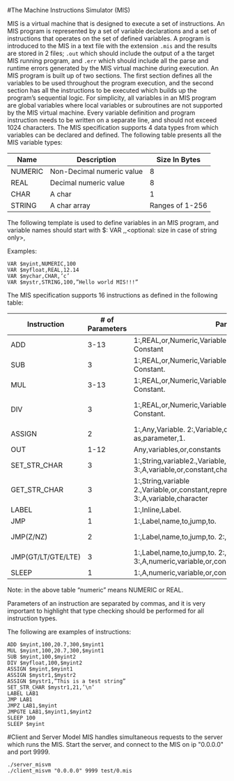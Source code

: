 #The Machine Instructions Simulator (MIS)

MIS is a virtual machine that is designed to execute a set of instructions. An MIS
program is represented by a set of variable declarations and a set of instructions
that operates on the set of defined variables. A program is introduced to the MIS
in a text file with the extension `.mis` and the results are stored in 2 files; `.out`
which should include the output of a the target MIS running program, and `.err`
which should include all the parse and runtime errors generated by the MIS
virtual machine during execution.
An MIS program is built up of two sections. The first section defines all the
variables to be used throughout the program execution, and the second section
has all the instructions to be executed which builds up the program’s sequential
logic. For simplicity, all variables in an MIS program are global variables where
local variables or subroutines are not supported by the MIS virtual machine.
Every variable definition and program instruction needs to be written on a
separate line, and should not exceed 1024 characters.
The MIS specification supports 4 data types from which variables can be
declared and defined. The following table presents all the MIS variable types:

|  Name   | Description               | Size In Bytes   |
|---------|---------------------------|-----------------|
| NUMERIC | Non-Decimal numeric value | 8               |
| REAL    | Decimal numeric value     | 8               |
| CHAR    | A char                    | 1               |
| STRING  | A char array              | Ranges of 1-256 |

The following template is used to define variables in an MIS program, and 
variable names should start with $:
VAR <name>,<type>,<optional: size in case of string only>, <default value>

Examples: 

~~~~
VAR $myint,NUMERIC,100
VAR $myfloat,REAL,12.14
VAR $mychar,CHAR,’c’
VAR $mystr,STRING,100,”Hello world MIS!!!”
~~~~

The MIS specification supports 16 instructions as defined in the following table:

| Instruction        | # of Parameters      | Parameters                                                                                          | Description                                                                                                                                                                                                                            |
|--------------------|----------------------|-----------------------------------------------------------------------------------------------------|----------------------------------------------------------------------------------------------------------------------------------------------------------------------------------------------------------------------------------------|
| ADD                | 3-13                 | 1:,REAL,or,Numeric,Variable Rest:,Real,or,Numeric,Variable,or Constant                              | Adds,all,parameters,excluding,the,first,one,and,store the,results,in,the,first,parameter                                                                                                                                               |
| SUB                | 3                    | 1:,REAL,or,Numeric,Variable Rest:,Real,or,Numeric,Variable,or Constant.                             | Subtract,the,third,parameter,from,the,second,parameter,and,store,the,result in,the,first,parameter.                                                                                                                                    |
| MUL                | 3-13                 | 1:,REAL,or,Numeric,Variable Rest:,Real,or,Numeric,Variable,or Constant.                             | Multiply,all,parameters,excluding,the,first,one,and,store the,results,in,the,first,parameter.                                                                                                                                          |
| DIV                | 3                    | 1:,REAL,or,Numeric,Variable Rest:,Real,or,Numeric,Variable,or Constant.                             | Divide,the,second,parameter,by,the,third,parameter,and,store,the,result in,the,first,parameter.,Note: divide,by,zero,should,be,detected,and,reported,,and,the,program,should,tolerate,crashes,resulting,from,divide-by-zero,exceptions |
| ASSIGN             | 2                    | 1:,Any,Variable. 2:,Variable,or,constant,of,the,same,type as,parameter,1.                           | Store,the,second,parameter,into,the,first parameter.                                                                                                                                                                                   |
| OUT                | 1-12                 | Any,variables,or,constants                                                                          | Prints,out,the,parameters,to,the,standard,output.                                                                                                                                                                                      |
| SET_STR_CHAR       | 3                    | 1:,String,variable2.,Variable,or,constant,representing,an,index 3:,A,variable,or,constant,character | Set,a,string,character,at,specific,index,to,a,character.,Note: index range,should,be,checked,and,errors,should,be,reported                                                                                                             |
| GET_STR_CHAR       | 3                    | 1:,String,variable 2.,Variable,or,constant,representing,an,index. 3:,A,variable,character           | Store,the,character,at,the,index,equivalent,to,parameter,2,into,the,third,parameters.                                                                                                                                                  |
| LABEL              | 1                    | 1:,Inline,Label.                                                                                    | Sets,a,placeholder,that,a,JMP,instruction,can,go,to.                                                                                                                                                                                   |
| JMP                | 1                    | 1:,Label,name,to,jump,to.                                                                           | Change,execution,sequence,by,setting,the,execution,pointer,to,the,first,instruction,after,the,label                                                                                                                                    |
| JMP(Z/NZ)          | 2                    | 1:,Label,name,to,jump,to. 2:,A,numeric,variable,or,constant.                                        | Apply,the,logic,of,JMP,based,on,the,condition,result. Z:,second,parameter,is,zero NZ:,second,parameter,is,not,zero                                                                                                                     |
| JMP(GT/LT/GTE/LTE) | 3                    | 1:,Label,name,to,jump,to. 2:,A,numeric,variable,or,constant. 3:,A,numeric,variable,or,constant.     | Apply,the,logic,of,JMP,based,on,the,comparison,condition,result,between,the,seconds,and,the,third,parameters. GT:,P2,>,P3 LT:,P2<,P3 GTE:,P2,>=,P3 LTE:,P2<=,P3                                                                        |
| SLEEP              | 1                    | 1:,A,numeric,variable,or,constant.                                                                  | Suspend,execution for,a,number,of,seconds                                                                                                                                                                                              |

Note: in the above table “numeric” means NUMERIC or REAL.


Parameters of an instruction are separated by commas, and it is very important 
to highlight that type checking should be performed for all instruction types.


The following are examples of instructions:
~~~~
ADD $myint,100,20.7,300,$myint1
MUL $myint,100,20.7,300,$myint1
SUB $myint,100,$myint2
DIV $myfloat,100,$myint2
ASSIGN $myint,$myint1
ASSIGN $mystr1,$mystr2
ASSIGN $mystr1,”This is a test string”
SET_STR_CHAR $mystr1,21,’\n’
LABEL LAB1
JMP LAB1
JMPZ LAB1,$myint
JMPGTE LAB1,$myint1,$myint2
SLEEP 100
SLEEP $myint
~~~~

#Client and Server Model
MIS handles simultaneous requests to the server which runs the MIS. Start the server, and connect to the MIS on ip "0.0.0.0" and port 9999. 
~~~~
./server_misvm
./client_misvm "0.0.0.0" 9999 test/0.mis
~~~~
